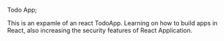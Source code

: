 Todo App;

This is an expamle of an react TodoApp. Learning on how to build apps in React, 
also increasing the security features of React Application. 